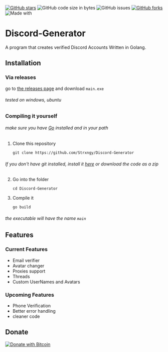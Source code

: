 <p align="center">

[![GitHub stars](https://img.shields.io/github/stars/Strxngy/Discord-Generator?color=FFFFFF&label=stars&style=flat-square)](https://github.com/Schmenn/DiscordGenerator/stargazers)
![GitHub code size in bytes](https://img.shields.io/github/languages/code-size/Strxngy/Discord-Generator?color=FFFFFF&style=flat-square) 
![GitHub issues](https://img.shields.io/github/issues/Strxngy/Discord-Generator?color=FFFFFF&style=flat-square)
[![GitHub forks](https://img.shields.io/github/forks/Strxngy/Discord-Generator?color=FFFFFF&style=flat-square)](https://github.com/Strxngy/Discord-Generator/network)
![Made with](https://img.shields.io/badge/made%20with-Go-29BEB0?style=flat-square)

</p>

# Discord-Generator
A program that creates verified Discord Accounts Written in Golang.

## Installation
### Via releases

go to [the releases page](https://github.com/Strxngy/Discord-Generator/releases) and download `main.exe` 
###### tested on windows, ubuntu


### Compiling it yourself
###### make sure you have [Go](https://golang.org) installed and in your path
1. Clone this repository
    
    `git clone https://github.com/Strxngy/Discord-Generator`

###### If you don't have git installed, install it [here](https://git-scm.com) or download the code as a zip
2. Go into the folder

    `cd Discord-Generator`

3. Compile it

    `go build`

###### the executable will have the name `main`



## Features
### Current Features
* Email verifier
* Avatar changer
* Proxies support
* Threads
* Custom UserNames and Avatars

### Upcoming Features
* Phone Verification
* Better error handling 
* cleaner code

## Donate
[![Donate with Bitcoin](https://en.cryptobadges.io/badge/big/19UQjwNnMZ7Qg9tePUCosTSQUns8Mefmr8?showBalance=true)](https://en.cryptobadges.io/donate/19UQjwNnMZ7Qg9tePUCosTSQUns8Mefmr8)

